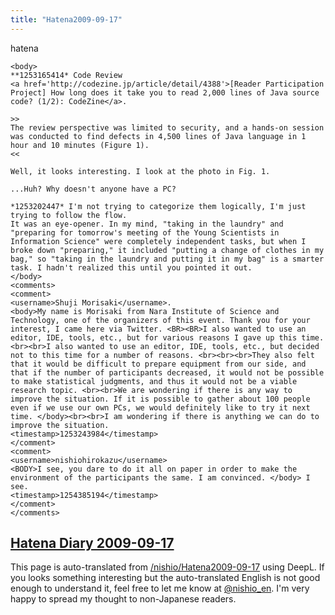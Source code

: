 ```yaml
---
title: "Hatena2009-09-17"
---
```


hatena

```
<body>
**1253165414* Code Review
<a href='http://codezine.jp/article/detail/4388'>[Reader Participation Project] How long does it take you to read 2,000 lines of Java source code? (1/2): CodeZine</a>.

>>
The review perspective was limited to security, and a hands-on session was conducted to find defects in 4,500 lines of Java language in 1 hour and 10 minutes (Figure 1).
<<

Well, it looks interesting. I look at the photo in Fig. 1.

...Huh? Why doesn't anyone have a PC?

*1253202447* I'm not trying to categorize them logically, I'm just trying to follow the flow.
It was an eye-opener. In my mind, "taking in the laundry" and "preparing for tomorrow's meeting of the Young Scientists in Information Science" were completely independent tasks, but when I broke down "preparing," it included "putting a change of clothes in my bag," so "taking in the laundry and putting it in my bag" is a smarter task. I hadn't realized this until you pointed it out.
</body>
<comments>
<comment>
<username>Shuji Morisaki</username>.
<body>My name is Morisaki from Nara Institute of Science and Technology, one of the organizers of this event. Thank you for your interest, I came here via Twitter. <BR><BR>I also wanted to use an editor, IDE, tools, etc., but for various reasons I gave up this time. <br><br>I also wanted to use an editor, IDE, tools, etc., but decided not to this time for a number of reasons. <br><br><br>They also felt that it would be difficult to prepare equipment from our side, and that if the number of participants decreased, it would not be possible to make statistical judgments, and thus it would not be a viable research topic. <br><br>We are wondering if there is any way to improve the situation. If it is possible to gather about 100 people even if we use our own PCs, we would definitely like to try it next time. </body><br><br>I am wondering if there is anything we can do to improve the situation.
<timestamp>1253243984</timestamp>
</comment>
<comment>
<username>nishiohirokazu</username>
<BODY>I see, you dare to do it all on paper in order to make the environment of the participants the same. I am convinced. </body> I see.
<timestamp>1254385194</timestamp>
</comment>
</comments>
```


[Hatena Diary 2009-09-17](https://nishiohirokazu.hatenadiary.org/archive/2009/09/17)
---
This page is auto-translated from [/nishio/Hatena2009-09-17](https://scrapbox.io/nishio/Hatena2009-09-17) using DeepL. If you looks something interesting but the auto-translated English is not good enough to understand it, feel free to let me know at [@nishio_en](https://twitter.com/nishio_en). I'm very happy to spread my thought to non-Japanese readers.